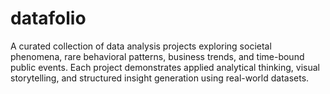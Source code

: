# datafolio
A curated collection of data analysis projects exploring societal phenomena, rare behavioral patterns, business trends, and time-bound public events. Each project demonstrates applied analytical thinking, visual storytelling, and structured insight generation using real-world datasets.
